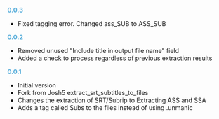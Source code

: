 **<span style="color:#56adda">0.0.3</span>**
- Fixed tagging error. Changed ass_SUB to ASS_SUB

**<span style="color:#56adda">0.0.2</span>**
- Removed unused "Include title in output file name" field
- Added a check to process regardless of previous extraction results

**<span style="color:#56adda">0.0.1</span>**
- Initial version
- Fork from Josh5 extract_srt_subtitles_to_files
- Changes the extraction of SRT/Subrip to Extracting ASS and SSA
- Adds a tag called Subs to the files instead of using .unmanic